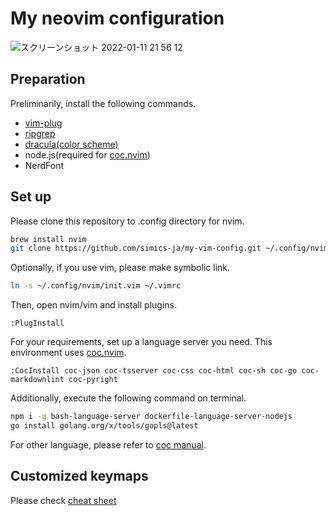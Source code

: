# My neovim configuration

![スクリーンショット 2022-01-11 21 56 12](https://user-images.githubusercontent.com/29770297/148946532-1bedf79d-5d37-40d0-b47f-68d21502114a.png)

## Preparation

Preliminarily, install the following commands.

- [vim-plug](https://github.com/junegunn/vim-plug)
- [ripgrep](https://github.com/BurntSushi/ripgrep)
- [dracula(color scheme)](https://github.com/dracula/dracula-theme)
- node.js(required for [coc.nvim](neoclide/coc.nvim))
- NerdFont

## Set up

Please clone this repository to .config directory for nvim.

```sh
brew install nvim
git clone https://github.com/simics-ja/my-vim-config.git ~/.config/nvim
```

Optionally, if you use vim, please make symbolic link.

```sh
ln -s ~/.config/nvim/init.vim ~/.vimrc
```

Then, open nvim/vim and install plugins.

```vim
:PlugInstall
```

For your requirements, set up a language server you need.
This environment uses [coc.nvim](neoclide/coc.nvim).

```vim
:CocInstall coc-json coc-tsserver coc-css coc-html coc-sh coc-go coc-markdownlint coc-pyright
```

Additionally, execute the following command on terminal.

```sh
npm i -g bash-language-server dockerfile-language-server-nodejs
go install golang.org/x/tools/gopls@latest
```

For other language, please refer to [coc manual](https://github.com/neoclide/coc.nvim/wiki/Language-servers).

## Customized keymaps

Please check [cheat sheet](https://github.com/simics-ja/my-vim-config/blob/main/cheatsheet.md)

